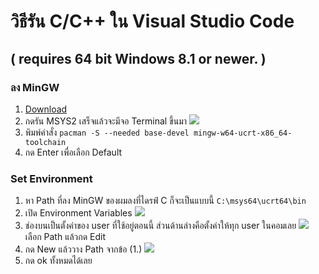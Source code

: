 # วิธีรัน C/C++ ใน Visual Studio Code

## ( requires 64 bit Windows 8.1 or newer. )

### ลง **MinGW**
1. [Download](https://github.com/msys2/msys2-installer/releases/download/2023-05-26/msys2-x86_64-20230526.exe "Download")
2. กดรัน MSYS2   เสร็จแล้วจะมีจอ Terminal ขึ้นมา ![](https://cdn.discordapp.com/attachments/816608736042811401/1193577057934917725/image.png?ex=65ad3842&is=659ac342&hm=6f7915e85797b0832583910b60eeedff416f264c8cfadb5888187a0ee4d5f5d4&)
3. พิมพ์คำสั่ง `pacman -S --needed base-devel mingw-w64-ucrt-x86_64-toolchain`
4. กด Enter เพื่อเลือก Default 


### Set Environment
1. หา Path ที่ลง MinGW ของผมลงที่ไดรฟ์ C ก็จะเป็นแบบนี้ `C:\msys64\ucrt64\bin`
2. เปิด Environment Variables ![](https://cdn.discordapp.com/attachments/816608736042811401/1193580890765414572/image.png?ex=65ad3bd4&is=659ac6d4&hm=661167a050c59c0cdd0af17b01c98ec656dd7e8fb3d642fe9a1baab530f82748&)
3. ช่องบนเป็นตั้งค่าของ user ที่ใช้อยู่ตอนนี้ ส่วนด้านล่างคือตั้งค่าให้ทุก user ในคอมเลย ![](https://cdn.discordapp.com/attachments/816608736042811401/1193581594091462666/image.png?ex=65ad3c7b&is=659ac77b&hm=280be80cecd793d9d039c4c32294470603fd42af077daef3bf05dc9cc4e361be&)
   เลือก Path แล้วกด Edit
4. กด New แล้ววาง Path จากข้อ (1.) ![](https://cdn.discordapp.com/attachments/816608736042811401/1193583420178182226/image.png?ex=65ad3e2f&is=659ac92f&hm=fb217bf8409bdac027db324eb9d7e856dec651630eb5171858c7e5c85ab81a50&)
5. กด ok ทั้งหมดได้เลย
